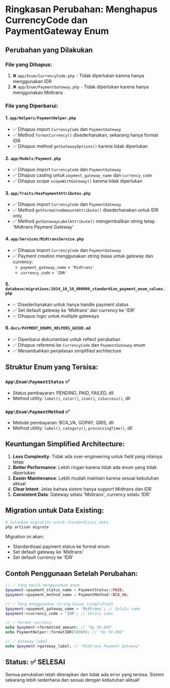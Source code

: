 # Ringkasan Perubahan: Menghapus CurrencyCode dan PaymentGateway Enum

## Perubahan yang Dilakukan

### File yang Dihapus:
1. ❌ `app/Enum/CurrencyCode.php` - Tidak diperlukan karena hanya menggunakan IDR
2. ❌ `app/Enum/PaymentGateway.php` - Tidak diperlukan karena hanya menggunakan Midtrans

### File yang Diperbarui:

#### 1. `app/Helpers/PaymentHelper.php`
- ✅ Dihapus import `CurrencyCode` dan `PaymentGateway`
- ✅ Method `formatCurrency()` disederhanakan, sekarang hanya format IDR
- ✅ Dihapus method `getGatewayOptions()` karena tidak diperlukan

#### 2. `app/Models/Payment.php`
- ✅ Dihapus import `CurrencyCode` dan `PaymentGateway`
- ✅ Dihapus casting untuk `payment_gateway_name` dan `currency_code`
- ✅ Dihapus scope `scopeWithGateway()` karena tidak diperlukan

#### 3. `app/Traits/HasPaymentAttributes.php`
- ✅ Dihapus import `CurrencyCode` dan `PaymentGateway`
- ✅ Method `getFormattedAmountAttribute()` disederhanakan untuk IDR only
- ✅ Method `getGatewayLabelAttribute()` mengembalikan string tetap 'Midtrans Payment Gateway'

#### 4. `app/Services/MidtransService.php`
- ✅ Dihapus import `CurrencyCode` dan `PaymentGateway`
- ✅ Payment creation menggunakan string biasa untuk gateway dan currency:
  - `payment_gateway_name` = `'Midtrans'`
  - `currency_code` = `'IDR'`

#### 5. `database/migrations/2024_10_10_000000_standardize_payment_enum_values.php`
- ✅ Disederhanakan untuk hanya handle payment status
- ✅ Set default gateway ke 'Midtrans' dan currency ke 'IDR'
- ✅ Dihapus logic untuk multiple gateways

#### 6. `docs/PAYMENT_ENUMS_HELPERS_GUIDE.md`
- ✅ Diperbarui dokumentasi untuk reflect perubahan
- ✅ Dihapus referensi ke `CurrencyCode` dan `PaymentGateway` enum
- ✅ Menambahkan penjelasan simplified architecture

## Struktur Enum yang Tersisa:

### `App\Enum\PaymentStatus` ✅
- Status pembayaran: PENDING, PAID, FAILED, dll
- Method utility: `label()`, `color()`, `icon()`, `isSuccess()`, dll

### `App\Enum\PaymentMethod` ✅  
- Metode pembayaran: BCA_VA, GOPAY, QRIS, dll
- Method utility: `label()`, `category()`, `processingTime()`, dll

## Keuntungan Simplified Architecture:

1. **Less Complexity**: Tidak ada over-engineering untuk field yang nilainya tetap
2. **Better Performance**: Lebih ringan karena tidak ada enum yang tidak diperlukan  
3. **Easier Maintenance**: Lebih mudah maintain karena sesuai kebutuhan aktual
4. **Clear Intent**: Jelas bahwa sistem hanya support Midtrans dan IDR
5. **Consistent Data**: Gateway selalu 'Midtrans', currency selalu 'IDR'

## Migration untuk Data Existing:

```bash
# Jalankan migration untuk standardisasi data
php artisan migrate
```

Migration ini akan:
- Standardisasi payment status ke format enum
- Set default gateway ke 'Midtrans' 
- Set default currency ke 'IDR'

## Contoh Penggunaan Setelah Perubahan:

```php
// ✅ Yang masih menggunakan enum
$payment->payment_status_name = PaymentStatus::PAID;
$payment->payment_method_name = PaymentMethod::BCA_VA;

// ✅ Yang menggunakan string biasa (simplified)
$payment->payment_gateway_name = 'Midtrans'; // Selalu sama
$payment->currency_code = 'IDR'; // Selalu sama

// ✅ Format currency
echo $payment->formatted_amount; // "Rp 50.000"
echo PaymentHelper::formatIDR(50000); // "Rp 50.000"

// ✅ Gateway label
echo $payment->gateway_label; // "Midtrans Payment Gateway"
```

## Status: ✅ SELESAI

Semua perubahan telah diterapkan dan tidak ada error yang tersisa. Sistem sekarang lebih sederhana dan sesuai dengan kebutuhan aktual!
